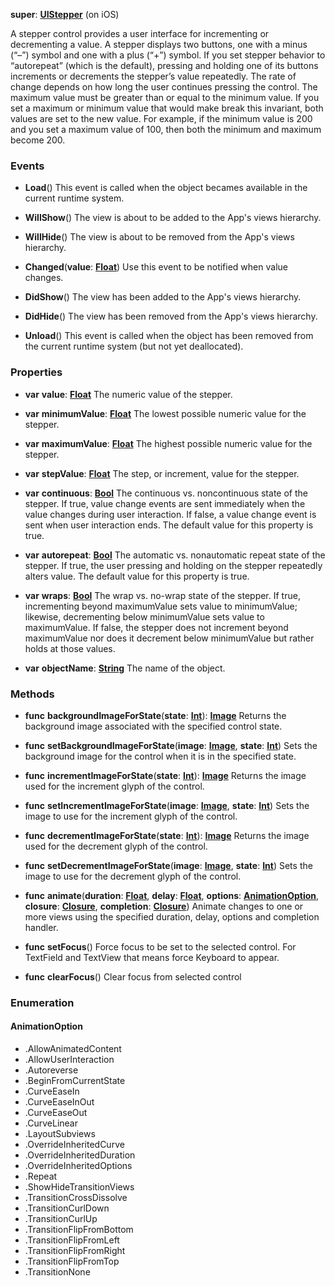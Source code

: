 **super**: **[UIStepper](UIStepper.md)** (on iOS)

A stepper control provides a user interface for incrementing or decrementing a value. A stepper displays two buttons, one with a minus (“–”) symbol and one with a plus (“+”) symbol. If you set stepper behavior to “autorepeat” (which is the default), pressing and holding one of its buttons increments or decrements the stepper’s value repeatedly. The rate of change depends on how long the user continues pressing the control. The maximum value must be greater than or equal to the minimum value. If you set a maximum or minimum value that would make break this invariant, both values are set to the new value. For example, if the minimum value is 200 and you set a maximum value of 100, then both the minimum and maximum become 200.

### Events

* **Load**()
This event is called when the object becames available in the current runtime system.

* **WillShow**()
The view is about to be added to the App's views hierarchy.

* **WillHide**()
The view is about to be removed from the App's views hierarchy.

* **Changed**(**value**: **[Float](../gravity/types.md)**)
Use this event to be notified when value changes.

* **DidShow**()
The view has been added to the App's views hierarchy.

* **DidHide**()
The view has been removed from the App's views hierarchy.

* **Unload**()
This event is called when the object has been removed from the current runtime system (but not yet deallocated).



### Properties

* **var** **value**: **[Float](../gravity/types.md)**
The numeric value of the stepper.

* **var** **minimumValue**: **[Float](../gravity/types.md)**
The lowest possible numeric value for the stepper.

* **var** **maximumValue**: **[Float](../gravity/types.md)**
The highest possible numeric value for the stepper.

* **var** **stepValue**: **[Float](../gravity/types.md)**
The step, or increment, value for the stepper.

* **var** **continuous**: **[Bool](../gravity/types.md)**
The continuous vs. noncontinuous state of the stepper. If true, value change events are sent immediately when the value changes during user interaction. If false, a value change event is sent when user interaction ends. The default value for this property is true.

* **var** **autorepeat**: **[Bool](../gravity/types.md)**
The automatic vs. nonautomatic repeat state of the stepper. If true, the user pressing and holding on the stepper repeatedly alters value. The default value for this property is true.

* **var** **wraps**: **[Bool](../gravity/types.md)**
The wrap vs. no-wrap state of the stepper. If true, incrementing beyond maximumValue sets value to minimumValue; likewise, decrementing below minimumValue sets value to maximumValue. If false, the stepper does not increment beyond maximumValue nor does it decrement below minimumValue but rather holds at those values.

* **var** **objectName**: **[String](../gravity/types.md)**
The name of the object.



### Methods

* **func** **backgroundImageForState**(**state**: **[Int](../gravity/types.md)**): <strong>[Image](Image.md)</strong> 
Returns the background image associated with the specified control state.

* **func** **setBackgroundImageForState**(**image**: **[Image](Image.md)**, **state**: **[Int](../gravity/types.md)**)
Sets the background image for the control when it is in the specified state.

* **func** **incrementImageForState**(**state**: **[Int](../gravity/types.md)**): <strong>[Image](Image.md)</strong> 
Returns the image used for the increment glyph of the control.

* **func** **setIncrementImageForState**(**image**: **[Image](Image.md)**, **state**: **[Int](../gravity/types.md)**)
Sets the image to use for the increment glyph of the control.

* **func** **decrementImageForState**(**state**: **[Int](../gravity/types.md)**): <strong>[Image](Image.md)</strong> 
Returns the image used for the decrement glyph of the control.

* **func** **setDecrementImageForState**(**image**: **[Image](Image.md)**, **state**: **[Int](../gravity/types.md)**)
Sets the image to use for the decrement glyph of the control.

* **func** **animate**(**duration**: **[Float](../gravity/types.md)**, **delay**: **[Float](../gravity/types.md)**, **options**: **<a href="#_enum_AnimationOption">AnimationOption</a>**, **closure**: **[Closure](../gravity/closure.md)**, **completion**: **[Closure](../gravity/closure.md)**)
Animate changes to one or more views using the specified duration, delay, options and completion handler.

* **func** **setFocus**()
Force focus to be set to the selected control. For TextField and TextView that means force Keyboard to appear.

* **func** **clearFocus**()
Clear focus from selected control





### Enumeration

#### AnimationOption
 * .AllowAnimatedContent
 * .AllowUserInteraction
 * .Autoreverse
 * .BeginFromCurrentState
 * .CurveEaseIn
 * .CurveEaseInOut
 * .CurveEaseOut
 * .CurveLinear
 * .LayoutSubviews
 * .OverrideInheritedCurve
 * .OverrideInheritedDuration
 * .OverrideInheritedOptions
 * .Repeat
 * .ShowHideTransitionViews
 * .TransitionCrossDissolve
 * .TransitionCurlDown
 * .TransitionCurlUp
 * .TransitionFlipFromBottom
 * .TransitionFlipFromLeft
 * .TransitionFlipFromRight
 * .TransitionFlipFromTop
 * .TransitionNone



